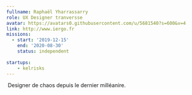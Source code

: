 ```yaml
---
fullname: Raphaël Yharrassarry
role: UX Designer tranversse
avatar: https://avatars0.githubusercontent.com/u/5681540?s=600&v=4
link: http://www.iergo.fr
missions:
  - start: '2019-12-15'
    end: '2020-08-30'
    status: independent
    
startups:
    - kelrisks
---
```

​
Designer de chaos depuis le dernier milléanire.
